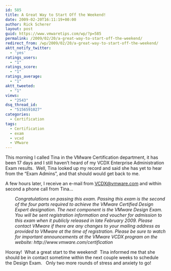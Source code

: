 ```yaml
---
id: 585
title: A Great Way to Start Off the Weekend!
date: 2009-02-20T16:11:19+00:00
author: Rick Scherer
layout: post
guid: https://www.vmwaretips.com/wp/?p=585
permalink: /2009/02/20/a-great-way-to-start-off-the-weekend/
redirect_from: /wp/2009/02/20/a-great-way-to-start-off-the-weekend/
aktt_notify_twitter:
  - 'yes'
ratings_users:
  - "1"
ratings_score:
  - "1"
ratings_average:
  - "1"
aktt_tweeted:
  - "1"
views:
  - "2543"
dsq_thread_id:
  - "5156591027"
categories:
  - Certification
tags:
  - Certification
  - exam
  - vcxd
  - VMware
---
```

This morning I called Tina in the VMware Certification department, it has been 17 days and I still haven&#8217;t heard of my VCDX Enterprise Administration Exam results.  Well, Tina looked up my record and said she has yet to hear from the &#8220;Exam Admins&#8221;, and that should would get back to me.

A few hours later, I receive an e-mail from VCDX@vmware.com and within second a phone call from Tina&#8230;

<p style="padding-left: 30px;">
  <em>Congratulations on passing this exam. Passing this exam is the second of the four parts required to achieve the VMware Certified Design Expert designation. The next component is the VMware Design Exam. You will be sent registration information and voucher for admission to this exam when it publicly released in late February 2009. Please contact VMware if there are any changes to your mailing address as provided to VMware at the time of registration. Please be sure to watch for important announcements at the VMware VCDX program on the website: http://www.vmware.com/certification</em>
</p>

Hooray!  What a great start to the weekend!  Tina informed me that she should be in contact sometime within the next couple weeks to schedule the Design Exam.   Only two more rounds of stress and anxiety to go!
